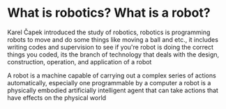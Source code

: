 # What is robotics? What is a robot? 
Karel Čapek introduced the study of robotics, robotics is programming robots to move and do some things like moving a ball and etc., it includes writing codes and supervision to see if you're robot is doing the correct things you coded, its the branch of technology that deals with the design, construction, operation, and application of a robot

A robot is a machine capable of carrying out a complex series of actions automatically, especially one programmable by a computer
a robot is a physically embodied artificially intelligent agent that can take actions that have effects on the physical world
